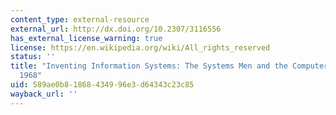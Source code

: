 ```yaml
---
content_type: external-resource
external_url: http://dx.doi.org/10.2307/3116556
has_external_license_warning: true
license: https://en.wikipedia.org/wiki/All_rights_reserved
status: ''
title: "Inventing Information Systems: The Systems Men and the Computer, 1950\u2013\
  1968"
uid: 589ae0b8-1868-4349-96e3-d64343c23c85
wayback_url: ''
---
```

